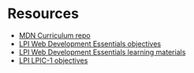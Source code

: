 # Resources

* [MDN Curriculum repo](https://github.com/mdn/curriculum)
* [LPI Web Development Essentials objectives](https://www.lpi.org/our-certifications/exam-030-objectives)
* [LPI Web Development Essentials learning materials](https://learning.lpi.org/en/learning-materials/030-100/)
* [LPI LPIC-1 objectives](https://www.lpi.org/our-certifications/exam-010-objectives)
